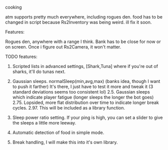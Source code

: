 cooking

atm supports pretty much everywhere, including rogues den. food has to be changed in script because Rs2Inventory was being weird. ill fix it soon.

Features:

Rogues den, anywhere with a range I think. Bank has to be close for now or on screen. Once i figure out Rs2Camera, it won't matter.

TODO features:

1. Scripted lists in advanced settings, [Shark,Tuna] where if you're out of sharks, it'll do tunas next.

2. Gaussian sleeps. normalSleep(min,avg,max) (banks idea, though I want to push it farther)
 It's there, I just have to test it more and tweak it (3 standard deviations seems too consistent lol)
2.5. Gaussian sleeps which indicate player fatigue (longer sleeps the longer the bot goes)
2.75. Lopsided, more flat distribution over time to indicate longer break cycles.
2.97. This will be included as a library function.

3. Sleep power ratio setting. If your ping is high, you can set a slider to give the sleeps a little more leeway.

4. Automatic detection of food in simple mode.

5. Break handling, I will make this into it's own library.
